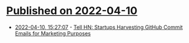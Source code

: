# [Published on 2022-04-10](index.md)

* [2022-04-10, 15:27:07](https://news.ycombinator.com/item?id=30977883) - [Tell HN: Startups Harvesting GitHub Commit Emails for Marketing Purposes](https://news.ycombinator.com/item?id=30977883)
